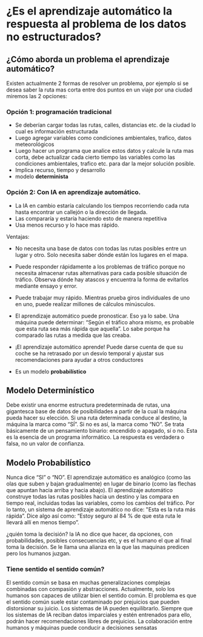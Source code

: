 # ¿Es el aprendizaje automático la respuesta al problema de los datos no estructurados?

## ¿Cómo aborda un problema el aprendizaje automático?

Existen actualmente 2 formas de resolver un problema, por ejemplo si se desea saber la ruta mas corta entre dos puntos en un viaje por una ciudad miremos las 2 opciones:

### Opción 1: programación tradicional

- Se deberían cargar todas las rutas, calles, distancias etc. de la ciudad lo cual es información estructurada
- Luego agregar variables como condiciones ambientales, trafico, datos meteorológicos
- Luego hacer un programa que analice estos datos y calcule la ruta mas corta, debe actualizar cada cierto tiempo las variables como las condiciones ambientales, trafico etc. para dar la mejor solución posible.
- Implica recurso, tiempo y desarrollo
- modelo **determinista**

### Opción 2: Con IA en aprendizaje automático.

- La IA en cambio estaría calculando los tiempos recorriendo cada ruta hasta encontrar un callejón o la dirección de llegada.
- Las compararía y estaría haciendo esto de manera repetitiva
- Usa menos recurso y lo hace mas rápido.

Ventajas:

- No necesita una base de datos con todas las rutas posibles entre un lugar y otro. Solo necesita saber dónde están los lugares en el mapa.
- Puede responder rápidamente a los problemas de tráfico porque no necesita almacenar rutas alternativas para cada posible situación de tráfico. Observa dónde hay atascos y encuentra la forma de evitarlos mediante ensayo y error.
- Puede trabajar muy rápido. Mientras prueba giros individuales de uno en uno, puede realizar millones de cálculos minúsculos.

- El aprendizaje automático puede pronosticar. Eso ya lo sabe. Una máquina puede determinar: “Según el tráfico ahora mismo, es probable que esta ruta sea más rápida que aquella”. Lo sabe porque ha comparado las rutas a medida que las creaba.
- ¡El aprendizaje automático aprende! Puede darse cuenta de que su coche se ha retrasado por un desvío temporal y ajustar sus recomendaciones para ayudar a otros conductores
- Es un modelo **probabilístico**


## Modelo Determinístico

 Debe existir una enorme estructura predeterminada de rutas, una gigantesca base de datos de posibilidades a partir de la cual la máquina pueda hacer su elección. Si una ruta determinada conduce al destino, la máquina la marca como “SÍ”. Si no es así, la marca como “NO”. Se trata básicamente de un pensamiento binario: encendido o apagado, sí o no. Esta es la esencia de un programa informático. La respuesta es verdadera o falsa, no un valor de confianza.


## Modelo Probabilístico

 Nunca dice “SI” o “NO”. El aprendizaje automático es analógico (como las olas que suben y bajan gradualmente) en lugar de binario (como las flechas que apuntan hacia arriba y hacia abajo). El aprendizaje automático construye todas las rutas posibles hacia un destino y las compara en tiempo real, incluidas todas las variables, como los cambios del tráfico. Por lo tanto, un sistema de aprendizaje automático no dice: "Esta es la ruta más rápida”. Dice algo así como: “Estoy seguro al 84 % de que esta ruta le llevará allí en menos tiempo”. 

 ¿quién toma la decisión?
 la IA no dice que hacer, da opciones, con probabilidades, posibles consecuencias etc, y es el humano el que al final toma la decisión. Se le llama una alianza en la que las maquinas predicen pero los humanos juzgan.

 ### Tiene sentido el sentido común?

 El sentido común se basa en muchas generalizaciones complejas combinadas con compasión y abstracciones. Actualmente, solo los humanos son capaces de utilizar bien el sentido común. El problema es que el sentido común suele estar contaminado por prejuicios que pueden distorsionar su juicio. Los sistemas de IA pueden equilibrarlo. Siempre que los sistemas de IA reciban datos imparciales y estén entrenados para ello, podrán hacer recomendaciones libres de prejuicios. La colaboración entre humanos y máquinas puede conducir a decisiones sensatas